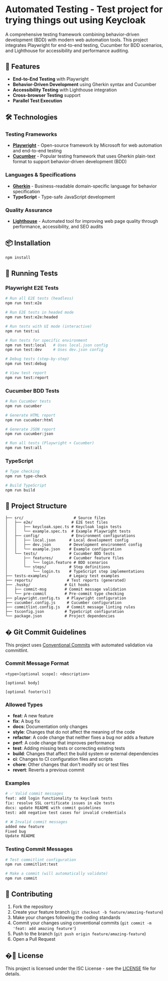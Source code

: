 # Automated Testing - Test project for trying things out using Keycloak

A comprehensive testing framework combining behavior-driven development (BDD) with modern web automation tools. This project integrates Playwright for end-to-end testing, Cucumber for BDD scenarios, and Lighthouse for accessibility and performance auditing.

## 🚀 Features

- **End-to-End Testing** with Playwright
- **Behavior-Driven Development** using Gherkin syntax and Cucumber
- **Accessibility Testing** with Lighthouse integration
- **Cross-browser Testing** support
- **Parallel Test Execution**

## 🛠️ Technologies

### Testing Frameworks
- **[Playwright](https://playwright.dev/)** - Open-source framework by Microsoft for web automation and end-to-end testing
- **[Cucumber](https://cucumber.io/)** - Popular testing framework that uses Gherkin plain-text format to support behavior-driven development (BDD)

### Languages & Specifications
- **[Gherkin](https://cucumber.io/docs/gherkin/)** - Business-readable domain-specific language for behavior specification
- **TypeScript** - Type-safe JavaScript development

### Quality Assurance
- **[Lighthouse](https://developers.google.com/web/tools/lighthouse)** - Automated tool for improving web page quality through performance, accessibility, and SEO audits

## 📦 Installation

```bash
npm install
```

## 🧪 Running Tests

### Playwright E2E Tests
```bash
# Run all E2E tests (headless)
npm run test:e2e

# Run E2E tests in headed mode
npm run test:e2e:headed

# Run tests with UI mode (interactive)
npm run test:ui

# Run tests for specific environment
npm run test:local   # Uses local.json config
npm run test:dev     # Uses dev.json config

# Debug tests (step-by-step)
npm run test:debug

# View test report
npm run test:report
```

### Cucumber BDD Tests
```bash
# Run Cucumber tests
npm run cucumber

# Generate HTML report
npm run cucumber:html

# Generate JSON report
npm run cucumber:json

# Run all tests (Playwright + Cucumber)
npm run test:all
```

### TypeScript
```bash
# Type checking
npm run type-check

# Build TypeScript
npm run build
```

## 📁 Project Structure

```
├── src/                      # Source files
│   ├── e2e/                 # E2E test files
│   │   ├── keycloak.spec.ts # Keycloak login tests
│   │   └── example.spec.ts  # Example Playwright tests
│   ├── config/              # Environment configurations
│   │   ├── local.json      # Local development config
│   │   ├── dev.json        # Development environment config
│   │   └── example.json    # Example configuration
│   └── tests/              # Cucumber BDD tests
│       ├── features/       # Cucumber feature files
│       │   └── login.feature # BDD scenarios
│       └── steps/          # Step definitions
│           └── login.ts    # TypeScript step implementations
├── tests-examples/         # Legacy test examples
├── reports/               # Test reports (generated)
├── .husky/               # Git hooks
│   ├── commit-msg        # Commit message validation
│   └── pre-commit        # Pre-commit type checking
├── playwright.config.ts   # Playwright configuration
├── cucumber.config.js     # Cucumber configuration
├── commitlint.config.js   # Commit message linting rules
├── tsconfig.json         # TypeScript configuration
└── package.json          # Project dependencies
```

## � Git Commit Guidelines

This project uses [Conventional Commits](https://conventionalcommits.org/) with automated validation via commitlint.

### Commit Message Format
```
<type>[optional scope]: <description>

[optional body]

[optional footer(s)]
```

### Allowed Types
- **feat**: A new feature
- **fix**: A bug fix
- **docs**: Documentation only changes
- **style**: Changes that do not affect the meaning of the code
- **refactor**: A code change that neither fixes a bug nor adds a feature
- **perf**: A code change that improves performance
- **test**: Adding missing tests or correcting existing tests
- **build**: Changes that affect the build system or external dependencies
- **ci**: Changes to CI configuration files and scripts
- **chore**: Other changes that don't modify src or test files
- **revert**: Reverts a previous commit

### Examples
```bash
# ✅ Valid commit messages
feat: add login functionality to keycloak tests
fix: resolve SSL certificate issues in e2e tests  
docs: update README with commit guidelines
test: add negative test cases for invalid credentials

# ❌ Invalid commit messages
added new feature
Fixed bug
Update README
```

### Testing Commit Messages
```bash
# Test commitlint configuration
npm run commitlint:test

# Make a commit (will automatically validate)
npm run commit
```

## 🤝 Contributing

1. Fork the repository
2. Create your feature branch (`git checkout -b feature/amazing-feature`)
3. Make your changes following the coding standards
4. Commit your changes using conventional commits (`git commit -m 'feat: add amazing feature'`)
5. Push to the branch (`git push origin feature/amazing-feature`)
6. Open a Pull Request

## �📄 License

This project is licensed under the ISC License - see the [LICENSE](LICENSE) file for details.
